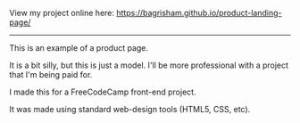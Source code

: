 View my project online here: https://bagrisham.github.io/product-landing-page/

-----------------------------

This is an example of a product page.

It is a bit silly, but this is just a model.
I'll be more professional with a project that I'm being paid for.

I made this for a FreeCodeCamp front-end project.
 
It was made using standard web-design tools (HTML5, CSS, etc).
